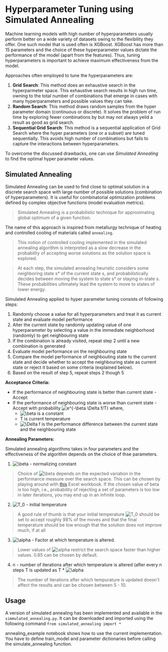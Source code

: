 # Hyperparameter Tuning using Simulated Annealing

Machine learning models with high number of hyperparameters usually perform better on a wide variety of datasets owing to the flexibility they offer. One such model that is used often is XGBoost. XGBoost has more than 15 parameters and the choice of these hyperparameter values dictate the performance of the model (apart from the features). Thus, tuning hyperparameters is important to achieve maximum effectiveness from the model. 

Approaches often employed to tune the hyperparameters are:
1. **Grid Search**: This method does an exhaustive search in the hyperparmeter space. This exhaustive search results in high run time, owning to the total number of combinations that emerge in cases with many hyperparameters and possible values they can take.
2. **Random Search**: This method draws random samples from the hyper parameter domain (continuous or discrete). It solves the problem of run time by exploring fewer combinations by but may not always yeild a result as good as grid search. 
3. **Sequential Grid Search**: This method is a sequential application of Grid Search where the hyper parameters (one or a subset) are tuned sequentially. This avoids high number of combinations but fails to capture  the interactions between hyperparameters.

To overcome the discussed drawbacks, one can use *Simulated Annealing* to find the optimal hyper parameter values.

## Simulated Annealing
Simulated Annealing can be used to find close to optimal solution in a discrete search space with large number of possible solutions (combination of hyperparameters). It is useful for combinatorial optimization problems defined by complex objective functions (model evaluation metrics).

> Simulated Annealing is a probabilistic technique for approximating global optimum of a given function.

The name of this approach is inspired from metallurgy technique of heating and controlled cooling of materials called `annealing`.

> This notion of controlled cooling implemented in the simulated annealing algorithm is interpreted as a slow decrease in the probability of accepting worse solutions as the solution space is explored.

> At each step, the simulated annealing heuristic considers some neighboring state s* of the current state s, and probabilistically decides between moving the system to state s* or staying in-state s. These probabilities ultimately lead the system to move to states of lower energy.

Simulated Annealing applied to hyper parameter tuning consists of following steps:

1. Randomly choose a value for all hyperparameters and treat it as current state and evaluate model performance
2. Alter the current state by randomly updating value of one hyperparameter by selecting a value in the immediate neighborhood (randomly) to get neighbouring state
3. If the combination is already visited, repeat step 2 until a new combination is generated
4. Evaluate model performance on the neighbouring state
5. Compare the model performance of neighbouting state to the current state and decide whether to accept the neighbouring state as current state or reject it based on some criteria (explained below). 
6. Based on the result of step 5, repeat steps 2 though 5

**Acceptance Criteria:**
- If the performance of neighbouring state is better than current state - Accept
- If the performance of neighbouring state is worse than current state - Accept with probability <img src="https://latex.codecogs.com/gif.latex?e^{-\beta&space;\Delta&space;f/T}" title="e^{-\beta \Delta f/T}" /> where,
    - <img src="https://latex.codecogs.com/gif.latex?\beta" title="\beta" /> is a constant
    - T is current temperature
    - <img src="https://latex.codecogs.com/gif.latex?\Delta&space;f" title="\Delta f" /> is the performance difference between the current state and the neighbouring state
    
**Annealing Parameters:**

Simulated annealing algorithms takes in four parameters and the effectiveness of the algorithm depends on the choice of thse parameters.

1. <img src="https://latex.codecogs.com/gif.latex?\beta" title="\beta" /> - normalizing constant

> Choice of <img src="https://latex.codecogs.com/gif.latex?\beta" title="\beta" /> depends on the expected variation in the performance measure over the search space. This can be chosen by playing around with [this](https://github.com/santhoshhari/simulated_annealing/blob/master/simulated_annealing_parameters.xlsx) Excel workbook. If the chosen value of beta is too high, i.e., probability of rejecting a set of parameters is too low in later iterations, you may end up in an infinite loop.

2. <img src="https://latex.codecogs.com/gif.latex?T_0" title="T_0" /> - initial temperature

> A good rule of thumb is that your initial temperature <img src="https://latex.codecogs.com/gif.latex?T_0" title="T_0" /> should be set to accept roughly 98% of the moves and that the final temperature should be low enough that the solution does not improve much, if at all

3. <img src="https://latex.codecogs.com/gif.latex?\alpha" title="\alpha" /> - Factor at which temperature is altered.

> Lower values of <img src="https://latex.codecogs.com/gif.latex?\alpha" title="\alpha" /> restrict the search space faster than higher values.  0.85 can be chosen by default.

4. n - number of iterations after which temperature is altered (after every n steps T is updated as T * <img src="https://latex.codecogs.com/gif.latex?\alpha" title="\alpha" />

> The number of iterations after which tempurature is updated doesn't affect the results and can be chosen between 5 - 10.

## Usage

A version of simulated annealing has been implemented and available in the `simmulated_annealing.py`. It can be downloaded and imported using the following command
`from simulated_annealing import *`

annealing_example notebook shows how to use the current implementation. You have to define train_model and parameter dictionaries before calling the simulate_annealing function.
